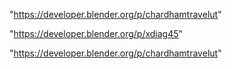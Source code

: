"https://developer.blender.org/p/chardhamtravelut"

"https://developer.blender.org/p/xdiag45"

 
"https://developer.blender.org/p/chardhamtravelut"


 
